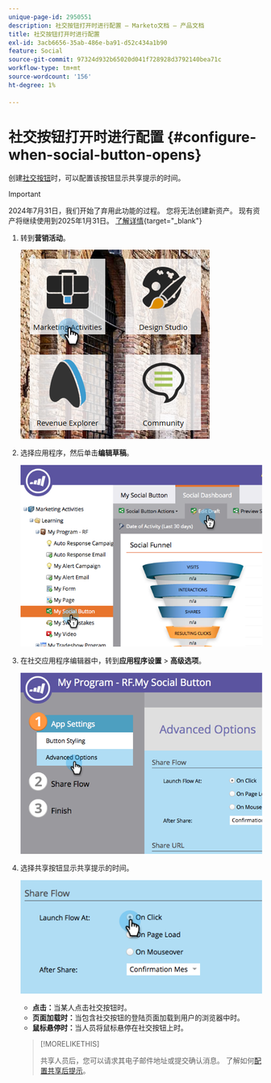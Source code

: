```yaml
---
unique-page-id: 2950551
description: 社交按钮打开时进行配置 — Marketo文档 — 产品文档
title: 社交按钮打开时进行配置
exl-id: 3acb6656-35ab-486e-ba91-d52c434a1b90
feature: Social
source-git-commit: 97324d932b65020d041f728928d3792140bea71c
workflow-type: tm+mt
source-wordcount: '156'
ht-degree: 1%

---
```


# 社交按钮打开时进行配置 {#configure-when-social-button-opens}

创建[社交按钮](/help/marketo/product-docs/demand-generation/landing-pages/free-form-landing-pages/add-a-social-button-to-a-free-form-landing-page.md)时，可以配置该按钮显示共享提示的时间。

>[!IMPORTANT]
>
>2024年7月31日，我们开始了弃用此功能的过程。 您将无法创建新资产。 现有资产将继续使用到2025年1月31日。 [了解详情](https://nation.marketo.com/t5/employee-blogs/marketo-engage-social-features-deprecation/ba-p/351977){target="_blank"}

1. 转到&#x200B;**营销活动**。

   ![](assets/ma-3.png)

1. 选择应用程序，然后单击&#x200B;**编辑草稿**。

   ![](assets/image2014-9-22-16-3a35-3a50.png)

1. 在社交应用程序编辑器中，转到&#x200B;**应用程序设置** > **高级选项**。

   ![](assets/image2014-9-22-16-3a36-3a6.png)

1. 选择共享按钮显示共享提示的时间。

   ![](assets/image2014-9-22-16-3a36-3a21.png)

   * **点击：**&#x200B;当某人点击社交按钮时。
   * **页面加载时：**&#x200B;当包含社交按钮的登陆页面加载到用户的浏览器中时。
   * **鼠标悬停时：**&#x200B;当人员将鼠标悬停在社交按钮上时。

   >[!MORELIKETHIS]
   >
   >共享人员后，您可以请求其电子邮件地址或提交确认消息。 了解如何[配置共享后提示](/help/marketo/product-docs/demand-generation/social/configuring-social-actions/configure-after-share-prompts.md)。
